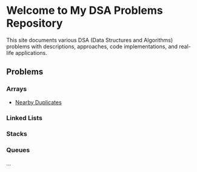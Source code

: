 # Welcome to My DSA Problems Repository

This site documents various DSA (Data Structures and Algorithms) problems with descriptions, approaches, code implementations, and real-life applications.

## Problems

### Arrays
- [Nearby Duplicates](./NearbyDuplicates)

### Linked Lists


### Stacks


### Queues

...

